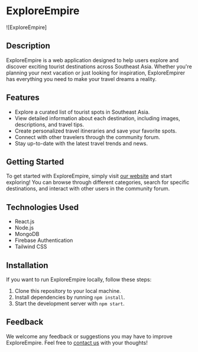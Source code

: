 # ExploreEmpire

![ExploreEmpire]

## Description
ExploreEmpire is a web application designed to help users explore and discover exciting tourist destinations across Southeast Asia. Whether you're planning your next vacation or just looking for inspiration, ExploreEmpirer has everything you need to make your travel dreams a reality.

## Features
- Explore a curated list of tourist spots in Southeast Asia.
- View detailed information about each destination, including images, descriptions, and travel tips.
- Create personalized travel itineraries and save your favorite spots.
- Connect with other travelers through the community forum.
- Stay up-to-date with the latest travel trends and news.

## Getting Started
To get started with ExploreEmpire, simply visit [our website](https://b9a10-tourism-management.web.app/) and start exploring! You can browse through different categories, search for specific destinations, and interact with other users in the community forum.

## Technologies Used
- React.js
- Node.js
- MongoDB
- Firebase Authentication
- Tailwind CSS

## Installation
If you want to run ExploreEmpire locally, follow these steps:
1. Clone this repository to your local machine.
2. Install dependencies by running `npm install`.
3. Start the development server with `npm start`.

## Feedback
We welcome any feedback or suggestions you may have to improve ExploreEmpire. Feel free to [contact us](mailto:info@exploreempire.com) with your thoughts!




